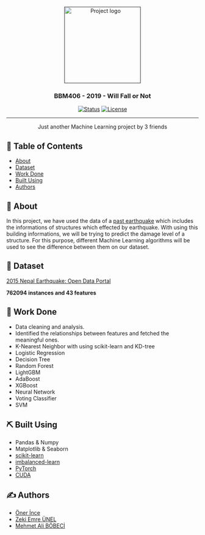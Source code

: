 <p align="center">
  <a href="" rel="noopener">
 <img width=200px height=200px src="https://cdn.iconscout.com/icon/premium/png-256-thumb/earthquake-1534196-1300261.png" alt="Project logo"></a>
</p>

<h3 align="center">BBM406 - 2019 - Will Fall or Not</h3>

<div align="center">

  [![Status](https://img.shields.io/badge/status-active-success.svg)]()
  [![License](https://img.shields.io/badge/license-MIT-blue.svg)](/LICENSE)

</div>

---

<p align="center"> Just another Machine Learning project by 3 friends
    <br> 
</p>

## 📝 Table of Contents
- [About](#about)
- [Dataset](#dataset)
- [Work Done](#done)
- [Built Using](#built_using)
- [Authors](#authors)

## 🧐 About <a name = "about"></a>
In this project, we have used the data of a <a href="https://en.wikipedia.org/wiki/April_2015_Nepal_earthquake">past earthquake</a>
which includes the informations of structures which effected by earthquake. With using this building informations, we will be trying to predict the damage level of a structure. For this purpose, different Machine Learning algorithms will be used to see the difference between them on our dataset.

## 📃 Dataset <a name = "dataset"></a>

[2015 Nepal Earthquake: Open Data Portal](http://eq2015.npc.gov.np/)

**762094 instances and 43 features**

## 🚀 Work Done <a name = "done"></a>
- Data cleaning and analysis.
- Identified the relationships between features and fetched the meaningful ones.
- K-Nearest Neighbor with using scikit-learn and KD-tree
- Logistic Regression
- Decision Tree
- Random Forest
- LightGBM
- AdaBoost
- XGBoost
- Neural Network
- Voting Classifier
- SVM

## ⛏️ Built Using <a name = "built_using"></a>
- Pandas & Numpy
- Matplotlib & Seaborn
- [scikit-learn](https://scikit-learn.org/)
- [imbalanced-learn](https://imbalanced-learn.readthedocs.io/)
- [PyTorch](https://pytorch.org/)
- [CUDA](https://developer.nvidia.com/cuda-zone)

## ✍️ Authors <a name = "authors"></a>
+ [Öner İnce](https://github.com/OnerInce)
+ [Zeki Emre ÜNEL](https://github.com/b21627777)
+ [Mehmet Ali BÖBECİ](https://github.com/BOBECI)  
